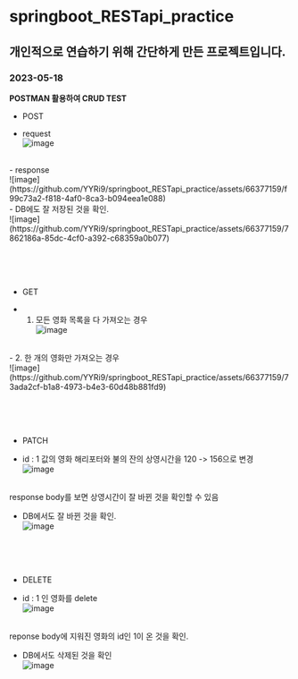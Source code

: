# springboot_RESTapi_practice
## 개인적으로 연습하기 위해 간단하게 만든 프로젝트입니다.

### 2023-05-18
**POSTMAN 활용하여 CRUD TEST**
* POST
- request <br>
![image](https://github.com/YYRi9/springboot_RESTapi_practice/assets/66377159/8c2fc958-319c-4066-84c3-54ae6f45c20c)
<br>
- response <br>
![image](https://github.com/YYRi9/springboot_RESTapi_practice/assets/66377159/f99c73a2-f818-4af0-8ca3-b094eea1e088)
<br>
- DB에도 잘 저장된 것을 확인.  <br>
![image](https://github.com/YYRi9/springboot_RESTapi_practice/assets/66377159/7862186a-85dc-4cf0-a392-c68359a0b077)


<br><br><br>

* GET
- 1. 모든 영화 목록을 다 가져오는 경우 <br>
![image](https://github.com/YYRi9/springboot_RESTapi_practice/assets/66377159/3fdccb1d-9f67-49c1-8faf-a309b9acbf49)
<br>
- 2. 한 개의 영화만 가져오는 경우 <br>
![image](https://github.com/YYRi9/springboot_RESTapi_practice/assets/66377159/73ada2cf-b1a8-4973-b4e3-60d48b881fd9)

<br><br><br>

* PATCH
- id : 1 값의 영화 해리포터와 불의 잔의 상영시간을 120 -> 156으로 변경 <br>
![image](https://github.com/YYRi9/springboot_RESTapi_practice/assets/66377159/ae10144c-e8bc-438a-aad2-cb5419a62bce)
<br>
response body를 보면 상영시간이 잘 바뀐 것을 확인할 수 있음
<br>

- DB에서도 잘 바뀐 것을 확인. <br>
![image](https://github.com/YYRi9/springboot_RESTapi_practice/assets/66377159/abc8df36-bace-4256-acec-e39dd176140e)

<br><br><br>

* DELETE
- id : 1 인 영화를 delete <br>
![image](https://github.com/YYRi9/springboot_RESTapi_practice/assets/66377159/045fe906-3d3a-41c6-b81f-b04067300bd8)
<br>
reponse body에 지워진 영화의 id인 1이 온 것을 확인.
<br>

- DB에서도 삭제된 것을 확인 <br>
![image](https://github.com/YYRi9/springboot_RESTapi_practice/assets/66377159/ecb1acae-24f1-486b-897d-90a1a61aa626)


